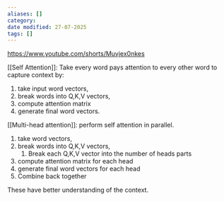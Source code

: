 ```yaml
---
aliases: []
category:
date modified: 27-07-2025
tags: []
---
```

https://www.youtube.com/shorts/Muvjex0nkes

[[Self Attention]]: Take every word pays attention to every other word to capture context by:
1. take input word vectors,
2. break words into Q,K,V vectors,
3. compute attention matrix
4. generate final word vectors.

[[Multi-head attention]]: perform self attention in parallel.
1. take word vectors,
2. break words into Q,K,V vectors,
	1. Break each Q,K,V vector into the number of heads parts
3. compute attention matrix for each head
4. generate final word vectors for each head
5. Combine back together

These have better understanding of the context.